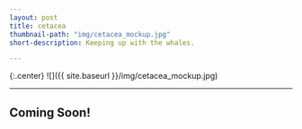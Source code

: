 ```yaml
---
layout: post
title: cetacea
thumbnail-path: "img/cetacea_mockup.jpg"
short-description: Keeping up with the whales.

---
```


{:.center}
![]({{ site.baseurl }}/img/cetacea_mockup.jpg)

---

## Coming Soon!





